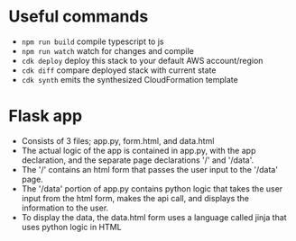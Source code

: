 # Useful commands

 * `npm run build`   compile typescript to js
 * `npm run watch`   watch for changes and compile
 * `cdk deploy`      deploy this stack to your default AWS account/region
 * `cdk diff`        compare deployed stack with current state
 * `cdk synth`       emits the synthesized CloudFormation template

# Flask app

 * Consists of 3 files; app.py, form.html, and data.html
 * The actual logic of the app is contained in app.py, with the app declaration, and the separate page declarations '/' and '/data'.
 * The '/' contains an html form that passes the user input to the '/data' page.
 * The '/data' portion of app.py contains python logic that takes the user input from the html form, makes the api call, and displays the information to the user.
 * To display the data, the data.html form uses a language called jinja that uses python logic in HTML
